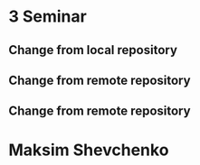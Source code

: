 # 3 Seminar

## Change from local repository

## Change from remote repository

## Change from remote repository
# Maksim Shevchenko
